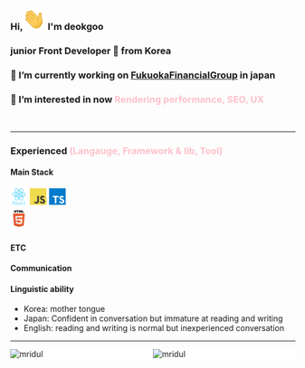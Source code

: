 <link rel="stylesheet" href="https://cdn.jsdelivr.net/gh/devicons/devicon@v2.12.0/devicon.min.css">

### Hi,<img src="https://raw.githubusercontent.com/ABSphreak/ABSphreak/master/gifs/Hi.gif" width="40px" /> I'm deokgoo

### junior Front Developer 🚀 from Korea

### 🔭 I’m currently working on [FukuokaFinancialGroup](https://www.fukuokabank.co.jp) in japan
### 🌱 I’m interested in now <span style="color: pink"> Rendering performance, SEO, UX</span>

<br/>

<hr/>

### Experienced <span style="color: pink">(Langauge, Framework & lib, Tool)</span>

#### Main Stack
<p align="left">
<div class="tech-stack1">
    <img src="https://raw.githubusercontent.com/devicons/devicon/master/icons/react/react-original-wordmark.svg" alt="react" width="30" height="30"/>
    <i class="devicon-vuejs-plain-wordmark colored" style="font-size: 2rem;"></i>
    <img src="https://raw.githubusercontent.com/devicons/devicon/master/icons/javascript/javascript-original.svg" alt="javascript" width="30" height="30"/> <img src="https://raw.githubusercontent.com/devicons/devicon/master/icons/typescript/typescript-original.svg" alt="typescript" width="30" height="30"/>
</div>
<div class="tech-stack2">
    <img src="https://raw.githubusercontent.com/devicons/devicon/master/icons/html5/html5-original-wordmark.svg" alt="html5" width="30" height="30"/> 
    <i class="devicon-sass-original colored" style="font-size: 2rem;"></i>
    <i class="devicon-babel-plain colored" style="font-size: 2rem;"></i>
    <i class="devicon-webpack-plain-wordmark colored" style="font-size: 2rem;"></i>
</div>
<div class="tech-stack3">
    <i class="devicon-nodejs-plain-wordmark colored" style="font-size: 2rem;"></i>
    <i class="devicon-express-original-wordmark colored" style="font-size: 2rem;"></i>
</div>
<div class="tech-stack4" style="margin-bottom: 1rem">
<i class="devicon-circleci-plain-wordmark colored" style="font-size: 2rem;"></i>
<i class="devicon-docker-plain-wordmark colored" style="font-size: 2rem;"></i>
<i class="devicon-heroku-plain-wordmark colored" style="font-size: 2rem;"></i>

</div>

#### ETC
<div class="tech-stack5" style="margin-bottom: 1rem">
    <i class="devicon-spring-plain-wordmark colored" style="font-size: 2rem;"></i>
    <i class="devicon-amazonwebservices-plain-wordmark colored" style="font-size: 2rem;"></i>
    <i class="devicon-graphql-plain-wordmark colored" style="font-size: 2rem;"></i>
</div>

#### Communication
<div class="tech-stack6" style="margin-bottom: 1rem">
    <i class="devicon-slack-plain-wordmark colored" style="font-size: 2rem;"></i>
    <i class="devicon-trello-plain-wordmark colored" style="font-size: 2rem;"></i>
    <i class="devicon-github-original-wordmark colored" style="font-size: 2rem;"></i>
    <i class="devicon-gitlab-plain-wordmark colored" style="font-size: 2rem;"></i>
</div>

#### Linguistic ability
- Korea: mother tongue
- Japan: Confident in conversation but immature at reading and writing
- English: reading and writing is normal but inexperienced conversation

<hr/>
<div style="display: flex; align-items: center; background-color: white;">
    <img src="https://github-readme-stats.vercel.app/api/top-langs/?username=deokgoo&layout=compact&hide_border=true" style="width:50%;" alt="mridul" />
    <img width="50%" src="https://github-readme-stats.vercel.app/api?username=deokgoo&show_icons=true&hide_border=true" style="width:50%;" alt="mridul" />
</div>
<br/>
<br/>
